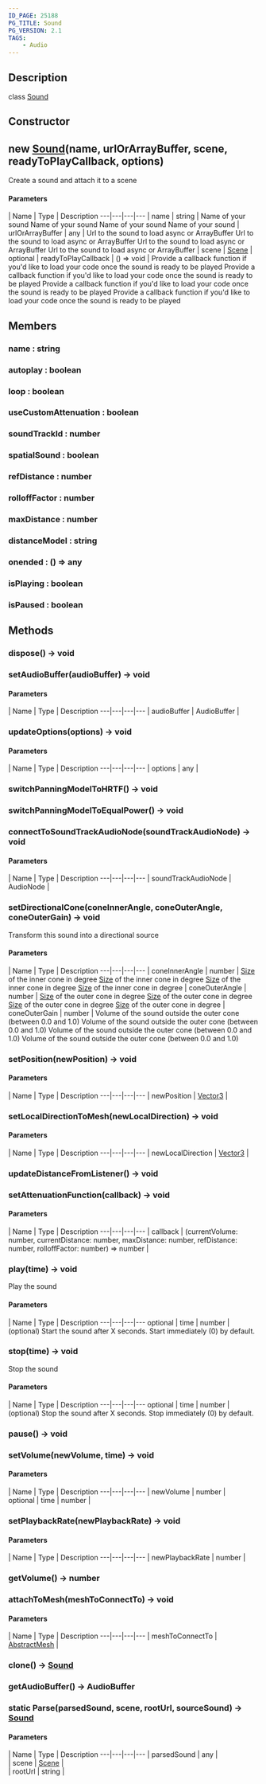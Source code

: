 ```yaml
---
ID_PAGE: 25188
PG_TITLE: Sound
PG_VERSION: 2.1
TAGS:
    - Audio
---
```

## Description

class [Sound](/classes/2.4/Sound)



## Constructor

## new [Sound](/classes/2.4/Sound)(name, urlOrArrayBuffer, scene, readyToPlayCallback, options)

Create a sound and attach it to a scene

#### Parameters
 | Name | Type | Description
---|---|---|---
 | name | string |  Name of your sound  Name of your sound  Name of your sound Name of your sound
 | urlOrArrayBuffer | any |  Url to the sound to load async or ArrayBuffer  Url to the sound to load async or ArrayBuffer  Url to the sound to load async or ArrayBuffer Url to the sound to load async or ArrayBuffer
 | scene | [Scene](/classes/2.4/Scene) |    
optional | readyToPlayCallback | () =&gt; void |  Provide a callback function if you'd like to load your code once the sound is ready to be played  Provide a callback function if you'd like to load your code once the sound is ready to be played  Provide a callback function if you'd like to load your code once the sound is ready to be played Provide a callback function if you'd like to load your code once the sound is ready to be played
## Members

### name : string



### autoplay : boolean



### loop : boolean



### useCustomAttenuation : boolean



### soundTrackId : number



### spatialSound : boolean



### refDistance : number



### rolloffFactor : number



### maxDistance : number



### distanceModel : string



### onended : () =&gt; any



### isPlaying : boolean



### isPaused : boolean



## Methods

### dispose() &rarr; void


### setAudioBuffer(audioBuffer) &rarr; void



#### Parameters
 | Name | Type | Description
---|---|---|---
 | audioBuffer | AudioBuffer |    

### updateOptions(options) &rarr; void



#### Parameters
 | Name | Type | Description
---|---|---|---
 | options | any |    

### switchPanningModelToHRTF() &rarr; void


### switchPanningModelToEqualPower() &rarr; void


### connectToSoundTrackAudioNode(soundTrackAudioNode) &rarr; void



#### Parameters
 | Name | Type | Description
---|---|---|---
 | soundTrackAudioNode | AudioNode |    

### setDirectionalCone(coneInnerAngle, coneOuterAngle, coneOuterGain) &rarr; void

Transform this sound into a directional source

#### Parameters
 | Name | Type | Description
---|---|---|---
 | coneInnerAngle | number |  [Size](/classes/2.4/Size) of the inner cone in degree  [Size](/classes/2.4/Size) of the inner cone in degree  [Size](/classes/2.4/Size) of the inner cone in degree [Size](/classes/2.4/Size) of the inner cone in degree
 | coneOuterAngle | number |  [Size](/classes/2.4/Size) of the outer cone in degree  [Size](/classes/2.4/Size) of the outer cone in degree  [Size](/classes/2.4/Size) of the outer cone in degree [Size](/classes/2.4/Size) of the outer cone in degree
 | coneOuterGain | number |  Volume of the sound outside the outer cone (between 0.0 and 1.0)  Volume of the sound outside the outer cone (between 0.0 and 1.0)  Volume of the sound outside the outer cone (between 0.0 and 1.0) Volume of the sound outside the outer cone (between 0.0 and 1.0)
### setPosition(newPosition) &rarr; void



#### Parameters
 | Name | Type | Description
---|---|---|---
 | newPosition | [Vector3](/classes/2.4/Vector3) |    

### setLocalDirectionToMesh(newLocalDirection) &rarr; void



#### Parameters
 | Name | Type | Description
---|---|---|---
 | newLocalDirection | [Vector3](/classes/2.4/Vector3) |    

### updateDistanceFromListener() &rarr; void


### setAttenuationFunction(callback) &rarr; void



#### Parameters
 | Name | Type | Description
---|---|---|---
 | callback | (currentVolume: number, currentDistance: number, maxDistance: number, refDistance: number, rolloffFactor: number) =&gt; number |    

### play(time) &rarr; void

Play the sound

#### Parameters
 | Name | Type | Description
---|---|---|---
optional | time | number |  (optional) Start the sound after X seconds. Start immediately (0) by default.   

### stop(time) &rarr; void

Stop the sound

#### Parameters
 | Name | Type | Description
---|---|---|---
optional | time | number |  (optional) Stop the sound after X seconds. Stop immediately (0) by default.   

### pause() &rarr; void


### setVolume(newVolume, time) &rarr; void



#### Parameters
 | Name | Type | Description
---|---|---|---
 | newVolume | number |    
optional | time | number |    
### setPlaybackRate(newPlaybackRate) &rarr; void



#### Parameters
 | Name | Type | Description
---|---|---|---
 | newPlaybackRate | number |    

### getVolume() &rarr; number


### attachToMesh(meshToConnectTo) &rarr; void



#### Parameters
 | Name | Type | Description
---|---|---|---
 | meshToConnectTo | [AbstractMesh](/classes/2.4/AbstractMesh) |    

### clone() &rarr; [Sound](/classes/2.4/Sound)


### getAudioBuffer() &rarr; AudioBuffer


### static Parse(parsedSound, scene, rootUrl, sourceSound) &rarr; [Sound](/classes/2.4/Sound)



#### Parameters
 | Name | Type | Description
---|---|---|---
 | parsedSound | any |  
 | scene | [Scene](/classes/2.4/Scene) |    
 | rootUrl | string |  

